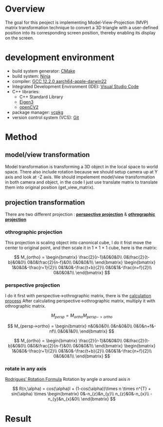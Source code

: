 # Overview
The goal for this peoject is implementing Model-View-Projection (MVP) matrix transformation technique to convert a 3D triangle with a user-defined position into its corresponding screen position, thereby enabling its display on the screen. 

# development environment

- build system generator: [CMake](https://cmake.org/)
- build system: [Ninja](https://ninja-build.org/)
- compiler: [GCC 12.2.0 aarch64-apple-darwin22](https://linux.die.net/man/1/gcc)
- Integrated Development Environment (IDE): [Visual Studio Code](https://code.visualstudio.com/) 
- C++ libraries:
  - C++ Standard Library
  - [Eigen3](https://eigen.tuxfamily.org/index.php?title=Main_Page)
  - [openCV2](https://opencv.org/)
- package manager: [vcpkg](https://github.com/Microsoft/vcpkg)
- version control system (VCS): [Git](https://git-scm.com/)

# Method 
## model/view transformation
Model transformation is transforming a 3D object in the local space to world space. There also include rotation because we should setup camera up at Y axis and look at -Z axis. We should impelement model/view transformation in both camera and object, in the code I just use translate matrix to translate them into original position (get_view_matrix). 

## projection transformation
There are two different projection : **[perspective projection](https://www.geeksforgeeks.org/perspective-projection-and-its-types/)** & **[othrographic projection](https://en.wikipedia.org/wiki/Orthographic_projection)**
### othrographic projection
This projection is scaling object into canonical cube, I do it frist move the center to original point, and then scale it in 1 $\times$ 1 $\times$ 1 cube, here is the matrix:

$$
 M_{ortho} = 
  \begin{bmatrix}
  \frac{2}{r-1}&0&0&0\\
  0&\frac{2}{t-b}&0&0\\
  0&0&\frac{2}{n-f}&0\\
  0&0&0&1\\
  \end{bmatrix} 
  \begin{bmatrix}
  1&0&0&-\frac{r+1}{2}\\
  0&1&0&-\frac{t+b}{2}\\
  0&0&1&-\frac{n+f}{2}\\
  0&0&0&1\\
  \end{bmatrix} 
$$

### perspective projection
I do it first with perspective->othrographic matrix, there is the [calculation process](https://sites.cs.ucsb.edu/~lingqi/teaching/resources/GAMES101_Lecture_04.pdf)
After calculating perspective->othrographic matrix, multiply it with othrographic matrix.

$$
M_{persp} = M_{ortho}M_{persp->ortho}
$$

$$
M_{persp->ortho} = 
   \begin{bmatrix}
   n&0&0&0\\
   0&n&0&0\\
   0&0&n+f&-nf\\
   0&0&1&0\\
   \end{bmatrix}
$$

$$
 M_{ortho} = 
  \begin{bmatrix}
  \frac{2}{r-1}&0&0&0\\
  0&\frac{2}{t-b}&0&0\\
  0&0&\frac{2}{n-f}&0\\
  0&0&0&1\\
  \end{bmatrix} 
  \begin{bmatrix}
  1&0&0&-\frac{r+1}{2}\\
  0&1&0&-\frac{t+b}{2}\\
  0&0&1&-\frac{n+f}{2}\\
  0&0&0&1\\
  \end{bmatrix} 
$$

### rotate in any axis
[Rodrigues’ Rotation Formula](https://en.wikipedia.org/wiki/Rodrigues%27_rotation_formula)
Rotation by angle $\alpha$ around axis $n$

$$
R(n,\alpha) =
 cos(\alpha)I + (1-cos(\alpha))\times n \times n^{T} + sin(\alpha) \times 
 \begin{bmatrix}
   0&-n_{z}&n_{y}\\
   n_{z}&0&-n_{x}\\
   -n_{y}&n_{x}&0\\
\end{bmatrix}
$$

# Result

